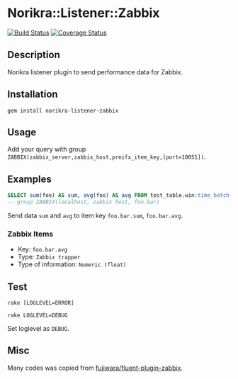# Norikra::Listener::Zabbix

[![Build Status](https://travis-ci.org/tkuchiki/norikra-listener-zabbix.svg?branch=master)](https://travis-ci.org/tkuchiki/norikra-listener-zabbix)
[![Coverage Status](https://coveralls.io/repos/github/tkuchiki/norikra-listener-zabbix/badge.svg?branch=master)](https://coveralls.io/github/tkuchiki/norikra-listener-zabbix?branch=master)

## Description

Norikra listener plugin to send performance data for Zabbix.

## Installation

```shell
gem install norikra-listener-zabbix
```

## Usage

Add your query with group `ZABBIX(zabbix_server,zabbix_host,preifx_item_key,[port=10051])`.

## Examples

```sql
SELECT sum(foo) AS sum, avg(foo) AS avg FROM test_table.win:time_batch(1 min)
-- group ZABBIX(localhost, zabbix host, foo.bar)
```

Send data `sum` and `avg` to item key `foo.bar.sum`, `foo.bar.avg`.

### Zabbix Items

- Key: `foo.bar.avg`
- Type: `Zabbix trapper`
- Type of information: `Numeric (float)`

## Test

```shell
rake [LOGLEVEL=ERROR]
```

```shell
rake LOGLEVEL=DEBUG
```

Set loglevel as `DEBUG`.

## Misc

Many codes was copied from [fujiwara/fluent-plugin-zabbix](https://github.com/fujiwara/fluent-plugin-zabbix/blob/master/lib/fluent/plugin/out_zabbix.rb).
